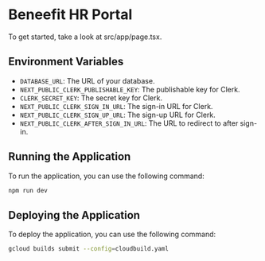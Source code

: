 # Beneefit HR Portal

To get started, take a look at src/app/page.tsx.

## Environment Variables

- `DATABASE_URL`: The URL of your database.
- `NEXT_PUBLIC_CLERK_PUBLISHABLE_KEY`: The publishable key for Clerk.
- `CLERK_SECRET_KEY`: The secret key for Clerk.
- `NEXT_PUBLIC_CLERK_SIGN_IN_URL`: The sign-in URL for Clerk.
- `NEXT_PUBLIC_CLERK_SIGN_UP_URL`: The sign-up URL for Clerk.
- `NEXT_PUBLIC_CLERK_AFTER_SIGN_IN_URL`: The URL to redirect to after sign-in.

## Running the Application

To run the application, you can use the following command:

```bash
npm run dev
```

## Deploying the Application

To deploy the application, you can use the following command:

```bash
gcloud builds submit --config=cloudbuild.yaml
```